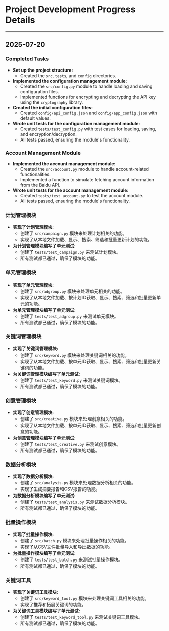 # Project Development Progress Details

---

## 2025-07-20

### Completed Tasks

- **Set up the project structure:**
  - Created the `src`, `tests`, and `config` directories.
- **Implemented the configuration management module:**
  - Created the `src/config.py` module to handle loading and saving configuration files.
  - Implemented functions for encrypting and decrypting the API key using the `cryptography` library.
- **Created the initial configuration files:**
  - Created `config/api_config.json` and `config/app_config.json` with default values.
- **Wrote unit tests for the configuration management module:**
  - Created `tests/test_config.py` with test cases for loading, saving, and encryption/decryption.
  - All tests passed, ensuring the module's functionality.

### Account Management Module

- **Implemented the account management module:**
  - Created the `src/account.py` module to handle account-related functionalities.
  - Implemented a function to simulate fetching account information from the Baidu API.
- **Wrote unit tests for the account management module:**
  - Created `tests/test_account.py` to test the account module.
  - All tests passed, ensuring the module's functionality.

### 计划管理模块

- **实现了计划管理模块:**
  - 创建了 `src/campaign.py` 模块来处理计划相关的功能。
  - 实现了从本地文件加载、显示、搜索、筛选和批量更新计划的功能。
- **为计划管理模块编写了单元测试:**
  - 创建了 `tests/test_campaign.py` 来测试计划模块。
  - 所有测试都已通过，确保了模块的功能。

### 单元管理模块

- **实现了单元管理模块:**
  - 创建了 `src/adgroup.py` 模块来处理单元相关的功能。
  - 实现了从本地文件加载、按计划ID获取、显示、搜索、筛选和批量更新单元的功能。
- **为单元管理模块编写了单元测试:**
  - 创建了 `tests/test_adgroup.py` 来测试单元模块。
  - 所有测试都已通过，确保了模块的功能。

### 关键词管理模块

- **实现了关键词管理模块:**
  - 创建了 `src/keyword.py` 模块来处理关键词相关的功能。
  - 实现了从本地文件加载、按单元ID获取、显示、搜索、筛选和批量更新关键词的功能。
- **为关键词管理模块编写了单元测试:**
  - 创建了 `tests/test_keyword.py` 来测试关键词模块。
  - 所有测试都已通过，确保了模块的功能。

### 创意管理模块

- **实现了创意管理模块:**
  - 创建了 `src/creative.py` 模块来处理创意相关的功能。
  - 实现了从本地文件加载、按单元ID获取、显示、搜索、筛选和批量更新创意的功能。
- **为创意管理模块编写了单元测试:**
  - 创建了 `tests/test_creative.py` 来测试创意模块。
  - 所有测试都已通过，确保了模块的功能。

### 数据分析模块

- **实现了数据分析模块:**
  - 创建了 `src/analysis.py` 模块来处理数据分析相关的功能。
  - 实现了生成摘要报告和CSV报告的功能。
- **为数据分析模块编写了单元测试:**
  - 创建了 `tests/test_analysis.py` 来测试数据分析模块。
  - 所有测试都已通过，确保了模块的功能。

### 批量操作模块

- **实现了批量操作模块:**
  - 创建了 `src/batch.py` 模块来处理批量操作相关的功能。
  - 实现了从CSV文件批量导入和导出数据的功能。
- **为批量操作模块编写了单元测试:**
  - 创建了 `tests/test_batch.py` 来测试批量操作模块。
  - 所有测试都已通过，确保了模块的功能。

### 关键词工具

- **实现了关键词工具模块:**
  - 创建了 `src/keyword_tool.py` 模块来处理关键词工具相关的功能。
  - 实现了推荐和拓展关键词的功能。
- **为关键词工具模块编写了单元测试:**
  - 创建了 `tests/test_keyword_tool.py` 来测试关键词工具模块。
  - 所有测试都已通过，确保了模块的功能。
